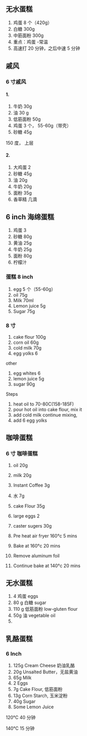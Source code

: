 ## 无水蛋糕

1. 鸡蛋 8 个（420g）
2. 白糖 300g
3. 中筋面粉 300g
4. 重点：鸡蛋 -常温
5. 高速打 20 分钟，之后中速 5 分钟

## 戚风

### 6 寸戚风

#### 1.

1. 牛奶 30g
2. 油 30 g
3. 低筋面粉 50g
4. 鸡蛋 3 个， 55-60g（带壳）
5. 砂糖 45g

150 度， 上层

#### 2.

1. 大鸡蛋 2
2. 砂糖 45g
3. 油 20g
4. 牛奶 20g
5. 面粉 35g
6. 香草精 几滴

## 6 inch 海绵蛋糕

1. 鸡蛋 3
2. 砂糖 80g
3. 黄油 25g
4. 牛奶 25g
5. 面粉 80g
6. 柠檬汁

### 蛋糕 8 inch

1. egg 5 个（55-60g）
2. oil 75g
3. Milk 70ml
4. Lemon juice 5g
5. Sugar 75g

### 8 寸

1. cake flour 100g
2. corn oil 60g
3. cold milk 70g
4. egg yolks 6

other

1. egg whites 6
2. lemon juice 5g
3. sugar 90g

Steps

1. heat oil to 70-80C(158-185F)
2. pour hot oil into cake flour, mix it
3. add cold milk continue mixing,
4. add 6 egg yolks

## 咖啡蛋糕

### 6 寸 咖啡蛋糕

1. oil 20g
2. milk 20g
3. Instant Coffee 3g
4. 水 7g
5. cake Flour 35g
6. large eggs 2
7. caster sugers 30g

8. Pre heat air fryer 160°c 5 mins
9. Bake at 160°c 20 mins
10. Remove aluminum foil
11. Continue bake at 140°c 20 mins

## 无水蛋糕

1. 4 鸡蛋 eggs
2. 80 g 白糖 sugar
3. 110 g 低筋面粉 low-gluten flour
4. 50g 油 vegetable oil
5. 
## 乳酪蛋糕

### 6 Inch

1. 125g Cream Cheese 奶油乳酪
2. 20g Unsalted Butter，无盐黄油
3. 65g Milk
4. 2 Eggs
5. 7g Cake Flour, 低筋面粉
6. 13g Corn Starch, 玉米淀粉
7. 40g Sugar
8. Some Lemon Juice

120°C 40 分钟

140°C 15 分钟
